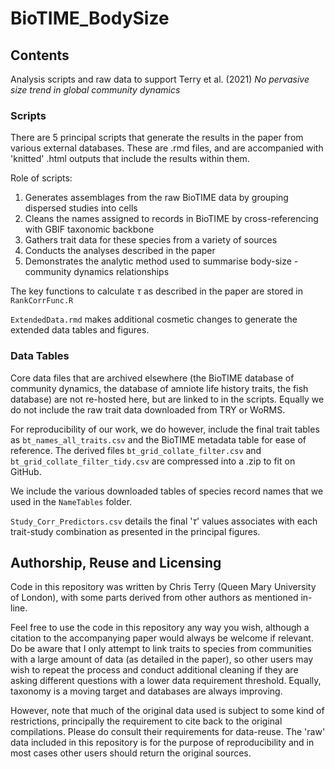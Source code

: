 # BioTIME_BodySize

## Contents

Analysis scripts and raw data to support Terry et al. (2021) *No pervasive size trend in global community dynamics*

### Scripts

There are 5 principal scripts that generate the results in the paper from various external databases. These are .rmd files, and are accompanied with 'knitted' .html outputs that include the results within them.

Role of scripts:

1. Generates assemblages from the raw BioTIME data by grouping dispersed studies into cells
2. Cleans the names assigned to records in BioTIME by cross-referencing with GBIF taxonomic backbone
3. Gathers trait data for these species from a variety of sources 
4. Conducts the analyses described in the paper
5. Demonstrates the analytic method used to summarise body-size -community dynamics relationships

The key functions to calculate $\tau$ as described in the paper are stored in `RankCorrFunc.R`

`ExtendedData.rmd` makes additional cosmetic changes to generate the extended data tables and figures. 

### Data Tables

Core data files that are archived elsewhere (the BioTIME database of community dynamics, the database of amniote life history traits, the fish database) are not re-hosted here, but are linked to in the scripts. Equally we do not include the raw trait data downloaded from TRY or WoRMS. 

For reproducibility of our work, we do however, include the final trait tables as `bt_names_all_traits.csv` and the BioTIME metadata table for ease of reference. The derived files `bt_grid_collate_filter.csv` and `bt_grid_collate_filter_tidy.csv` are compressed into a .zip to fit on GitHub.

We include the various downloaded tables of species record names that we used in the `NameTables` folder.

`Study_Corr_Predictors.csv` details the final '$\tau$' values associates with each trait-study combination as presented in the principal figures.


## Authorship, Reuse and Licensing

Code in this repository was written by Chris Terry (Queen Mary University of London), with some parts derived from other authors as mentioned in-line. 

Feel free to use the code in this repository any way you wish, although a citation to the accompanying paper would always be welcome if relevant. Do be aware that I only attempt to link traits to species from communities with a large amount of data (as detailed in the paper), so other users may wish to repeat the process and conduct additional cleaning if they are asking different questions with a lower data requirement threshold. Equally, taxonomy is a moving target and databases are always improving. 

However, note that much of the original data used is subject to some kind of restrictions, principally the requirement to cite back to the original compilations. Please do consult their requirements for data-reuse. The 'raw' data included in this repository is for the purpose of reproducibility and in most cases other users should return the original sources. 

